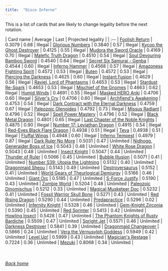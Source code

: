 ```yaml
---
title:  "Disco Inferno"
---
```


This is a list of cards that are likely to change legality before the next rotation.

| Card name | Average | Last | Projected legality |
| :-- |
[Foolish Return](https://db.ygoprodeck.com/card/?search=Foolish%20Return) | 0.3079 | 0.68 | Illegal |
[Glorious Numbers](https://db.ygoprodeck.com/card/?search=Glorious%20Numbers) | 0.3840 | 0.57 | Illegal |
[Kycoo the Ghost Destroyer](https://db.ygoprodeck.com/card/?search=Kycoo%20the%20Ghost%20Destroyer) | 0.4125 | 0.55 | Illegal |
[Mudora the Sword Oracle](https://db.ygoprodeck.com/card/?search=Mudora%20the%20Sword%20Oracle) | 0.4169 | 0.70 | Illegal |
[Malefic Truth Dragon](https://db.ygoprodeck.com/card/?search=Malefic%20Truth%20Dragon) | 0.4510 | 0.54 | Illegal |
[Soul Devouring Bamboo Sword](https://db.ygoprodeck.com/card/?search=Soul%20Devouring%20Bamboo%20Sword) | 0.4540 | 0.64 | Illegal |
[Secret Six Samurai - Genba](https://db.ygoprodeck.com/card/?search=Secret%20Six%20Samurai%20-%20Genba) | 0.4544 | 0.60 | Illegal |
[Inferno Hammer](https://db.ygoprodeck.com/card/?search=Inferno%20Hammer) | 0.4568 | 0.57 | Illegal |
[Amazoness Fighting Spirit](https://db.ygoprodeck.com/card/?search=Amazoness%20Fighting%20Spirit) | 0.4572 | 0.53 | Illegal |
[Buten](https://db.ygoprodeck.com/card/?search=Buten) | 0.4572 | 0.53 | Illegal |
[Piercing the Darkness](https://db.ygoprodeck.com/card/?search=Piercing%20the%20Darkness) | 0.4625 | 0.60 | Illegal |
[Instant Fusion](https://db.ygoprodeck.com/card/?search=Instant%20Fusion) | 0.4629 | 0.56 | Illegal |
[Raviel, Lord of Phantasms](https://db.ygoprodeck.com/card/?search=Raviel,%20Lord%20of%20Phantasms) | 0.4653 | 0.53 | Illegal |
[Stardust Re-Spark](https://db.ygoprodeck.com/card/?search=Stardust%20Re-Spark) | 0.4653 | 0.53 | Illegal |
[Mischief of the Gnomes](https://db.ygoprodeck.com/card/?search=Mischief%20of%20the%20Gnomes) | 0.4663 | 0.62 | Illegal |
[Humid Winds](https://db.ygoprodeck.com/card/?search=Humid%20Winds) | 0.4691 | 0.55 | Illegal |
[Masked HERO Anki](https://db.ygoprodeck.com/card/?search=Masked%20HERO%20Anki) | 0.4706 | 0.60 | Illegal |
[Silver's Cry](https://db.ygoprodeck.com/card/?search=Silver's%20Cry) | 0.4706 | 0.60 | Illegal |
[Archfiend's Awakening](https://db.ygoprodeck.com/card/?search=Archfiend's%20Awakening) | 0.4753 | 0.54 | Illegal |
[Dark Contract with the Eternal Darkness](https://db.ygoprodeck.com/card/?search=Dark%20Contract%20with%20the%20Eternal%20Darkness) | 0.4759 | 0.67 | Illegal |
[Paleozoic Olenoides](https://db.ygoprodeck.com/card/?search=Paleozoic%20Olenoides) | 0.4792 | 0.73 | Illegal |
[Missus Radiant](https://db.ygoprodeck.com/card/?search=Missus%20Radiant) | 0.4796 | 0.52 | Illegal |
[Spell Power Mastery](https://db.ygoprodeck.com/card/?search=Spell%20Power%20Mastery) | 0.4796 | 0.52 | Illegal |
[Black Metal Dragon](https://db.ygoprodeck.com/card/?search=Black%20Metal%20Dragon) | 0.4801 | 0.65 | Illegal |
[Last Chapter of the Noble Knights](https://db.ygoprodeck.com/card/?search=Last%20Chapter%20of%20the%20Noble%20Knights) | 0.4875 | 0.90 | Illegal |
[Number 17: Leviathan Dragon](https://db.ygoprodeck.com/card/?search=Number%2017:%20Leviathan%20Dragon) | 0.4915 | 0.54 | Illegal |
[Red-Eyes Black Flare Dragon](https://db.ygoprodeck.com/card/?search=Red-Eyes%20Black%20Flare%20Dragon) | 0.4938 | 0.51 | Illegal |
[Teva](https://db.ygoprodeck.com/card/?search=Teva) | 0.4938 | 0.51 | Illegal |
[Fluffal Wings](https://db.ygoprodeck.com/card/?search=Fluffal%20Wings) | 0.4948 | 0.60 | Illegal |
[Inferno Tempest](https://db.ygoprodeck.com/card/?search=Inferno%20Tempest) | 0.4979 | 0.87 | Illegal |
[Dark Ruler No More](https://db.ygoprodeck.com/card/?search=Dark%20Ruler%20No%20More) | 0.5031 | 0.47 | Unlimited |
[Nidhogg, Generaider Boss of Ice](https://db.ygoprodeck.com/card/?search=Nidhogg,%20Generaider%20Boss%20of%20Ice) | 0.5043 | 0.48 | Unlimited |
[White Rose Dragon](https://db.ygoprodeck.com/card/?search=White%20Rose%20Dragon) | 0.5043 | 0.48 | Unlimited |
[Insect Knight](https://db.ygoprodeck.com/card/?search=Insect%20Knight) | 0.5047 | 0.44 | Unlimited |
[Thunder of Ruler](https://db.ygoprodeck.com/card/?search=Thunder%20of%20Ruler) | 0.5066 | 0.45 | Unlimited |
[Bubble Illusion](https://db.ygoprodeck.com/card/?search=Bubble%20Illusion) | 0.5071 | 0.41 | Unlimited |
[Number S39: Utopia the Lightning](https://db.ygoprodeck.com/card/?search=Number%20S39:%20Utopia%20the%20Lightning) | 0.5132 | 0.40 | Unlimited |
[Dragonmaid Sheou](https://db.ygoprodeck.com/card/?search=Dragonmaid%20Sheou) | 0.5143 | 0.49 | Unlimited |
[Destroyersaurus](https://db.ygoprodeck.com/card/?search=Destroyersaurus) | 0.5152 | 0.41 | Unlimited |
[World Gears of Theurlogical Demiurgy](https://db.ygoprodeck.com/card/?search=World%20Gears%20of%20Theurlogical%20Demiurgy) | 0.5166 | 0.46 | Unlimited |
[Giant Orc](https://db.ygoprodeck.com/card/?search=Giant%20Orc) | 0.5185 | 0.47 | Unlimited |
[S-Force Justify](https://db.ygoprodeck.com/card/?search=S-Force%20Justify) | 0.5190 | 0.43 | Unlimited |
[Zombie World](https://db.ygoprodeck.com/card/?search=Zombie%20World) | 0.5204 | 0.48 | Unlimited |
[Paleozoic Dinomischus](https://db.ygoprodeck.com/card/?search=Paleozoic%20Dinomischus) | 0.5212 | 0.33 | Unlimited |
[Magical Musketeer Doc](https://db.ygoprodeck.com/card/?search=Magical%20Musketeer%20Doc) | 0.5232 | 0.41 | Unlimited |
[Fossil Warrior Skull Bone](https://db.ygoprodeck.com/card/?search=Fossil%20Warrior%20Skull%20Bone) | 0.5271 | 0.43 | Unlimited |
[Red Rising Dragon](https://db.ygoprodeck.com/card/?search=Red%20Rising%20Dragon) | 0.5290 | 0.44 | Unlimited |
[Predapractice](https://db.ygoprodeck.com/card/?search=Predapractice) | 0.5296 | 0.02 | Unlimited |
[Infernity Knight](https://db.ygoprodeck.com/card/?search=Infernity%20Knight) | 0.5328 | 0.46 | Unlimited |
[Gem-Knight Zirconia](https://db.ygoprodeck.com/card/?search=Gem-Knight%20Zirconia) | 0.5390 | 0.45 | Unlimited |
[Red Sprinter](https://db.ygoprodeck.com/card/?search=Red%20Sprinter) | 0.5413 | 0.42 | Unlimited |
[Howling Insect](https://db.ygoprodeck.com/card/?search=Howling%20Insect) | 0.5428 | 0.47 | Unlimited |
[The Phantom Knights of Rusty Bardiche](https://db.ygoprodeck.com/card/?search=The%20Phantom%20Knights%20of%20Rusty%20Bardiche) | 0.5509 | 0.47 | Unlimited |
[Spright Jet](https://db.ygoprodeck.com/card/?search=Spright%20Jet) | 0.5571 | 0.46 | Unlimited |
[Darkness Destroyer](https://db.ygoprodeck.com/card/?search=Darkness%20Destroyer) | 0.5841 | 0.39 | Unlimited |
[Dragonmaid Changeover](https://db.ygoprodeck.com/card/?search=Dragonmaid%20Changeover) | 0.5866 | 0.24 | Unlimited |
[Vera the Vernusylph Goddess](https://db.ygoprodeck.com/card/?search=Vera%20the%20Vernusylph%20Goddess) | 0.5949 | 0.42 | Unlimited |
[Level Up!](https://db.ygoprodeck.com/card/?search=Level%20Up!) | 0.5999 | 0.43 | Unlimited |
[Magician's Restage](https://db.ygoprodeck.com/card/?search=Magician's%20Restage) | 0.7224 | 0.36 | Unlimited |
[Mezuki](https://db.ygoprodeck.com/card/?search=Mezuki) | 0.8068 | 0.34 | Unlimited |

<br>

###### [Back home](index)